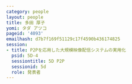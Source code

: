 ```yaml
---
category: people
layout: people
title: 多田 厚子
yomi: タダ アツコ
pageid: '4093'
emailhash: d7b7f169f51129c17f4590b436174825
session:
- title: P2Pを応用した大規模映像配信システムの実用化
  psid: 5D-4
  sessiontitle: 5D P2P
  sessionid: 5d
  role: 発表者
---
```

